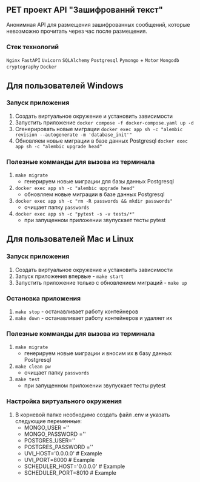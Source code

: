 ## PET проект API "Зашифрованнй текст"
Анонимная API для размещения зашифрованных сообщений,
которые невозможно прочитать через час после размещения.

### Стек технологий
`Nginx`
`FastAPI`
`Uvicorn`
`SQLAlchemy`
`Postgresql`
`Pymongo` + `Motor`
`Mongodb`
`cryptography`
`Docker`

## Для пользователей Windows
### Запуск приложения
1. Создать виртуальное окружение и установить зависимости
2. Запустить приложение `docker compose -f docker-compose.yaml up -d`
3. Сгенерировать новые миграции
`docker exec app sh -c "alembic revision --autogenerate -m 'database_init'"`
4. Обновляем новые миграции в базе данных Postgresql
`docker exec app sh -c "alembic upgrade head"`

### Полезные комманды для вызова из терминала
1. `make migrate`
    - генерируем новые миграции для базы данных Postgresql
2. `docker exec app sh -c "alembic upgrade head"`
    - обновляем новые миграции в базе данных Postgresql 
3. `docker exec app sh -c "rm -R passwords && mkdir passwords"`
    - очищает папку `passwords`
4. `docker exec app sh -c "pytest -s -v tests/*"`
    - при запущенном приложении звупускает тесты pytest

## Для пользователей Mac и Linux
### Запуск приложения
1. Создать виртуальное окружение и установить зависимости
2. Запуск приложения впервые - `make start`
3. Запустить приложение только с обновлением миграций - `make up`

### Остановка приложения
1. `make stop` - останавливает работу контейнеров
2. `make down` - останавливает работу контейнеров и удаляет их

### Полезные комманды для вызова из терминала
1. `make migrate`
    - генерируем новые миграции и вносим их в базу данных Postgresql
2. `make clean pw`
    - очищает папку `passwords`
3. `make test`
    - при запущенном приложении звупускает тесты pytest


### Настройка виртуального окружения
1. В корневой папке необходимо создать файл .env и указать следующие переменные:
    - MONGO_USER =''
    - MONGO_PASSWORD =''
    - POSTGRES_USER=''
    - POSTGRES_PASSWORD =''
    - UVI_HOST='0.0.0.0'              # Example
    - UVI_PORT=8000                   # Example
    - SCHEDULER_HOST='0.0.0.0'        # Example
    - SCHEDULER_PORT=8010             # Example
